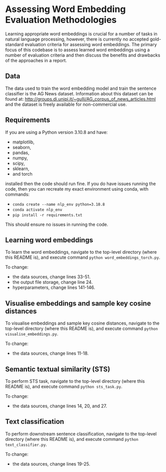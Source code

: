 # Assessing Word Embedding Evaluation Methodologies

Learning appropriate word embeddings is crucial for a number of tasks in natural language processing, however, there is currently no accepted gold-standard evaluation criteria for assessing word embeddings. The primary focus of this codebase is to assess learned word embeddings using a number of evaluation criteria and then discuss the benefits and drawbacks of the approaches in a report.

## Data
The data used to train the word embedding model and train the sentence classifier is the AG News dataset. Information about this dataset can be found at: http://groups.di.unipi.it/~gulli/AG_corpus_of_news_articles.html and the dataset is freely available for non-commercial use.

## Requirements
If you are using a Python version 3.10.8 and have:
- matplotlib, 
- seaborn, 
- pandas, 
- numpy,
- scipy,
- sklearn,
- and torch 

installed then the code should run fine. If you do have issues running the code, then you can recreate my exact environment using conda, with commands:
- ``conda create --name nlp_env python=3.10.8``
- ``conda activate nlp_env``
- ``pip install -r requirements.txt``

This should ensure no issues in running the code. 

## Learning word embeddings
To learn the word embeddings, navigate to the top-level directory (where this README is), and execute command `python word_embeddings_torch.py`. 

To change:
- the data sources, change lines 33-51.
- the output file storage, change line 24.
- hyperparameters, change lines 141-146.

## Visualise embeddings and sample key cosine distances
To visualise embeddings and sample key cosine distances, navigate to the top-level directory (where this README is), and execute command `python visualise_embeddings.py`. 

To change:
- the data sources, change lines 11-18.

## Semantic textual similarity (STS)
To perform STS task, navigate to the top-level directory (where this README is), and execute command `python sts_task.py`. 

To change:
- the data sources, change lines 14, 20, and 27.

## Text classification
To perform downstream sentence classification, navigate to the top-level directory (where this README is), and execute command `python text_classifier.py`. 

To change:
- the data sources, change lines 19-25.
